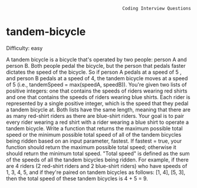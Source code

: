                                                 Coding Interview Questions
# tandem-bicycle

Difficulty: easy

  A tandem bicycle is a bicycle that's operated by two people: person A and
  person B. Both people pedal the bicycle, but the person that pedals faster
  dictates the speed of the bicycle. So if person A pedals at a speed of 5 , and person B pedals at a speed of 4, the tandem
  bicycle moves at a speed of 5 (i.e., tandemSpeed = max(speedA, speedB)). You're given two lists of positive integers: one that contains the speeds of
  riders wearing red shirts and one that contains the speeds of riders wearing
  blue shirts. Each rider is represented by a single positive integer, which is
  the speed that they pedal a tandem bicycle at. Both lists have the same
  length, meaning that there are as many red-shirt riders as there are
  blue-shirt riders. Your goal is to pair every rider wearing a red shirt with a
  rider wearing a blue shirt to operate a tandem bicycle. Write a function that returns the maximum possible total speed or the minimum
  possible total speed of all of the tandem bicycles being ridden based on an
  input parameter, fastest. If fastest = true, your function should return the maximum possible total speed; otherwise it should
  return the minimum total speed. "Total speed" is defined as the sum of the speeds of all the tandem bicycles
  being ridden. For example, if there are 4 riders (2 red-shirt riders and 2
  blue-shirt riders) who have speeds of 1, 3, 4, 5, and if they're
  paired on tandem bicycles as follows: [1, 4], [5, 3], then the
  total speed of these tandem bicycles is 4 + 5 = 9.
